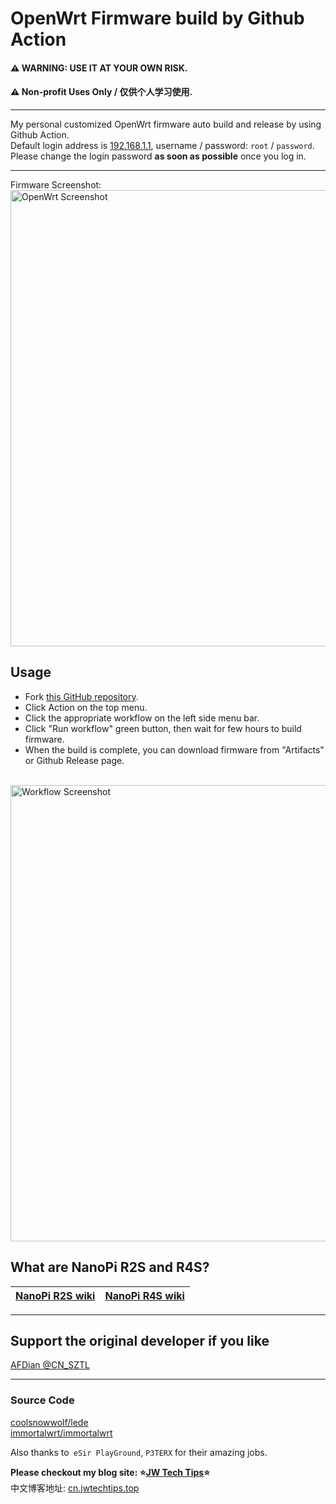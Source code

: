 # OpenWrt Firmware build by Github Action
#### ⚠ WARNING: USE IT AT YOUR OWN RISK.
#### ⚠ Non-profit Uses Only / 仅供个人学习使用.
- - -
My personal customized OpenWrt firmware auto build and release by using Github Action. <br>
Default login address is [192.168.1.1](192.168.1.1), username / password: `root` / `password`.<br>
Please change the login password **as soon as possible** once you log in.
- - -
Firmware Screenshot: <br>
<img src="https://github.com/Kurokosama/AutoBuild-OpenWRT/blob/27848e715d3ba57727165f94cc4319f59e1f88bb/images/openwrt.png?raw=true" alt="OpenWrt Screenshot" width="730">
## Usage
- Fork [this GitHub repository](https://github.com/Kurokosama/AutoBuild-OpenWRT).
- Click Action on the top menu.
- Click the appropriate workflow on the left side menu bar.
- Click "Run workflow" green button, then wait for few hours to build firmware.
- When the build is complete, you can download firmware from "Artifacts" or Github Release page.
<br>
<img src="https://github.com/Kurokosama/AutoBuild-OpenWRT/blob/50cc2fff6fd6b66e62df639ad7bfcde3cef6f945/images/screenshot.png?raw=true" alt="Workflow Screenshot" width="730">
<br>

## What are NanoPi R2S and R4S?
| [NanoPi R2S wiki](https://wiki.friendlyarm.com/wiki/index.php/NanoPi_R2S) | [NanoPi R4S wiki](https://wiki.friendlyarm.com/wiki/index.php/NanoPi_R4S) |
| ----------- | ----------- |
- - -
## Support the original developer if you like
[AFDian @CN\_SZTL](https://afdian.net/@CN\_SZTL/plan)
- - -

### Source Code
[coolsnowwolf/lede](https://github.com/coolsnowwolf/lede) <br>
[immortalwrt/immortalwrt](https://github.com/immortalwrt/immortalwrt) <br>

Also thanks to` eSir PlayGround`, `P3TERX` for their amazing jobs.  <br>

<strong>Please checkout my blog site: ⭐[JW Tech Tips](https://www.jwtechtips.top/)⭐</strong><br>
中文博客地址: [cn.jwtechtips.top](https://cn.jwtechtips.top/)
